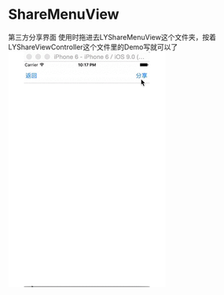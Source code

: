 # ShareMenuView
第三方分享界面 使用时拖进去LYShareMenuView这个文件夹，按着LYShareViewController这个文件里的Demo写就可以了
![](https://github.com/lianleven/ShareMenuView/raw/master/gif.gif) 